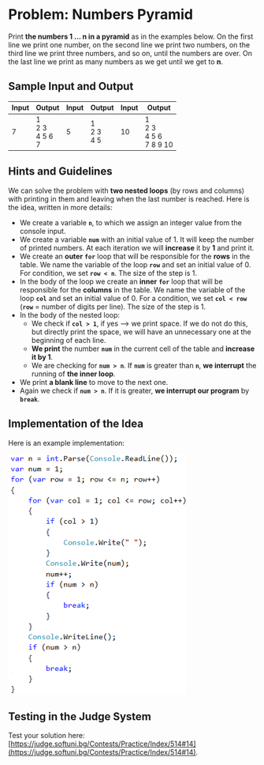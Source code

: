 # Problem: Numbers Pyramid

Print **the numbers 1 … n in a pyramid** as in the examples below. On the first line we print one number, on the second line we print two numbers, on the third line we print three numbers, and so on, until the numbers are over. On the last line we print as many numbers as we get until we get to **n**.

## Sample Input and Output

| Input | Output                 | Input | Output          | Input      | Output                         |
|-----|----------------------|-----|---------------|----------|------------------------------|
|7    |1<br>2 3<br>4 5 6<br>7|5    |1<br>2 3<br>4 5|10        |1<br>2 3<br>4 5 6<br>7 8 9 10 |

## Hints and Guidelines

We can solve the problem with **two nested loops** (by rows and columns) with printing in them and leaving when the last number is reached. Here is the idea, written in more details:

   * We create a variable **`n`**, to which we assign an integer value from the console input.
   * We create a variable **`num`** with an initial value of 1. It will keep the number of printed numbers. At each iteration we will **increase** it by **1** and print it.
   * We create an **outer** **`for`** loop that will be responsible for the **rows** in the table. We name the variable of the loop **`row`** and set an initial value of 0. For condition, we set **`row < n`**. The size of the step is 1.
   * In the body of the loop we create an **inner** **`for`** loop that will be responsible for the **columns** in the table. We name the variable of the loop **`col`** and set an initial value of 0. For a condition, we set **`col < row`** (**`row`** = number of digits per line). The size of the step is 1.
   * In the body of the nested loop:
      * We check if **`col > 1`**, if yes –> we print space. If we do not do this, but directly print the space, we will have an unnecessary one at the beginning of each line.
      * **We print** the number **`num`** in the current cell of the table and **increase it by 1**.
      * We are checking for **`num > n`**. If **`num`** is greater than **`n`**, **we interrupt** the running of **the inner loop**.
   * We print **a blank line** to move to the next one.
   * Again we check if **`num > n`**. If it is greater, **we interrupt our program** by **`break`**.

## Implementation of the Idea

Here is an example implementation:

![](/assets/chapter-7-images/13.Pyramid-01.png)

## Testing in the Judge System

Test your solution here: [https://judge.softuni.bg/Contests/Practice/Index/514#14](https://judge.softuni.bg/Contests/Practice/Index/514#14).
